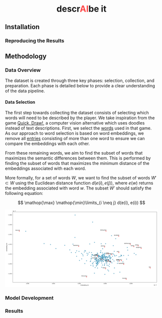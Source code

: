 <div align="center">
<h1>descr<span style="color: rgb(255, 71, 71)">AI</span>be it</h1>
</div>

## Installation

### Reproducing the Results


## Methodology

### Data Overview
The dataset is created through three key phases: selection, collection, and preparation. Each phase is detailed below 
to provide a clear understanding of the data pipeline.

#### Data Selection
The first step towards collecting the dataset consists of selecting which words will 
need to be described by the player. We take inspiration from the game [Quick, Draw!](https://quickdraw.withgoogle.com/), 
a computer vision alternative which uses doodles instead of text descriptions. 
First, we select the [words](https://github.com/googlecreativelab/quickdraw-dataset/blob/master/categories.txt) used in that game.
As our approach to word selection is based on word embeddings, we remove all [entries](./data/saved/categories_289.txt) consisting of more than one word to ensure we can compare
the embeddings with each other.


From these remaining words, we aim to find the subset of words that maximizes the 
semantic differences between them. This is performed by finding the subset of words that
maximizes the minimum distance of the embeddings associated with each word.

More formally, 
for a set of words $W$, we want to find the subset of words $W' \subset W$ using the Euclidean
distance function $d(e(i), e(j))$, where $e(w)$ returns the embedding associated with word $w$.
The subset $W'$ should satisfy the following equation:

$$
\mathop{\max} \mathop{\min}\limits_{i \neq j} d(e(i), e(i))
$$

![asdf](./data/resources/descraibe-it_word_selection.png)

### Model Development

### Results